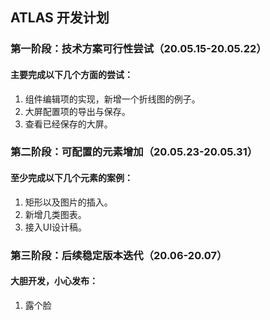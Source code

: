 ## ATLAS 开发计划

### 第一阶段：技术方案可行性尝试（20.05.15-20.05.22）
#### 主要完成以下几个方面的尝试：
1. 组件编辑项的实现，新增一个折线图的例子。
2. 大屏配置项的导出与保存。
3. 查看已经保存的大屏。

### 第二阶段：可配置的元素增加（20.05.23-20.05.31）
#### 至少完成以下几个元素的案例：
1. 矩形以及图片的插入。
2. 新增几类图表。
3. 接入UI设计稿。

### 第三阶段：后续稳定版本迭代（20.06-20.07）
#### 大胆开发，小心发布：
1. 露个脸
